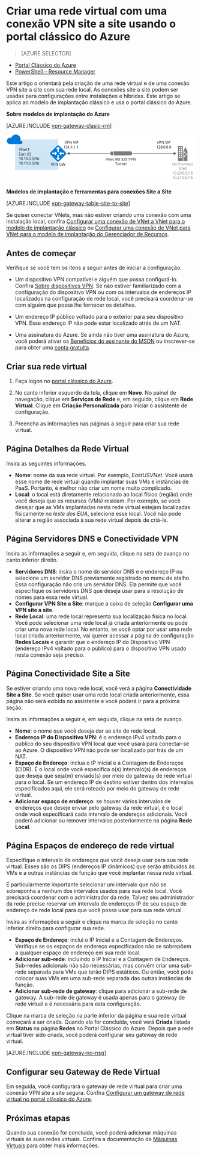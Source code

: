 <properties
   pageTitle="Criar uma rede virtual com uma conexão de Gateway de VPN site a site usando o Portal Clássico do Azure | Microsoft Azure"
   description="Criar uma Rede Virtual com uma conexão de Gateway de VPN site a site para configurações entre locais e híbridas usando o modelo de implantação clássico."
   services="vpn-gateway"
   documentationCenter=""
   authors="cherylmc"
   manager="carmonm"
   editor=""
   tags="azure-service-management"/>

<tags
   ms.service="vpn-gateway"
   ms.devlang="na"
   ms.topic="hero-article"
   ms.tgt_pltfrm="na"
   ms.workload="infrastructure-services"
   ms.date="03/16/2016"
   ms.author="cherylmc"/>

# Criar uma rede virtual com uma conexão VPN site a site usando o portal clássico do Azure

> [AZURE.SELECTOR]
- [Portal Clássico do Azure](vpn-gateway-site-to-site-create.md)
- [PowerShell – Resource Manager](vpn-gateway-create-site-to-site-rm-powershell.md)

Este artigo o orientará pela criação de uma rede virtual e de uma conexão VPN site a site com sua rede local. As conexões site a site podem ser usadas para configurações entre instalações e híbridas. Este artigo se aplica ao modelo de implantação clássico e usa o portal clássico do Azure.

**Sobre modelos de implantação do Azure**

[AZURE.INCLUDE [vpn-gateway-clasic-rm](../../includes/vpn-gateway-classic-rm-include.md)]
 
![Diagrama Site a Site](./media/vpn-gateway-site-to-site-create/site2site.png "site-to-site")

**Modelos de implantação e ferramentas para conexões Site a Site**

[AZURE.INCLUDE [vpn-gateway-table-site-to-site](../../includes/vpn-gateway-table-site-to-site-include.md)]
 
Se quiser conectar VNets, mas não estiver criando uma conexão com uma instalação local, confira [Configurar uma conexão de VNet a VNet para o modelo de implantação clássico](virtual-networks-configure-vnet-to-vnet-connection.md) ou [Configurar uma conexão de VNet para VNet para o modelo de implantação do Gerenciador de Recursos](vpn-gateway-vnet-vnet-rm-ps.md).

 
## Antes de começar

Verifique se você tem os itens a seguir antes de iniciar a configuração.

- Um dispositivo VPN compatível e alguém que possa configurá-lo. Confira [Sobre dispositivos VPN](vpn-gateway-about-vpn-devices.md). Se não estiver familiarizado com a configuração do dispositivo VPN ou com os intervalos de endereços IP localizados na configuração de rede local, você precisará coordenar-se com alguém que possa lhe fornecer os detalhes.

-  Um endereço IP público voltado para o exterior para seu dispositivo VPN. Esse endereço IP não pode estar localizado atrás de um NAT.

- Uma assinatura do Azure. Se ainda não tiver uma assinatura do Azure, você poderá ativar os [Benefícios do assinante do MSDN](https://azure.microsoft.com/pricing/member-offers/msdn-benefits-details/) ou inscrever-se para obter uma [conta gratuita](https://azure.microsoft.com/pricing/free-trial/).


## Criar sua rede virtual

1. Faça logon no [portal clássico do Azure](https://manage.windowsazure.com/).

2. No canto inferior esquerdo da tela, clique em **Novo**. No painel de navegação, clique em **Serviços de Rede** e, em seguida, clique em **Rede Virtual**. Clique em **Criação Personalizada** para iniciar o assistente de configuração.

3. Preencha as informações nas páginas a seguir para criar sua rede virtual.

## Página Detalhes da Rede Virtual

Insira as seguintes informações.

- **Nome**: nome da sua rede virtual. Por exemplo, *EastUSVNet*. Você usará esse nome de rede virtual quando implantar suas VMs e instâncias de PaaS. Portanto, é melhor não criar um nome muito complicado.
- **Local**: o local está diretamente relacionado ao local físico (região) onde você deseja que os recursos (VMs) residam. Por exemplo, se você desejar que as VMs implantadas nesta rede virtual estejam localizadas fisicamente no *leste dos EUA*, selecione esse local. Você não pode alterar a região associada à sua rede virtual depois de criá-la.

## Página Servidores DNS e Conectividade VPN

Insira as informações a seguir e, em seguida, clique na seta de avanço no canto inferior direito.

- **Servidores DNS**: insira o nome do servidor DNS e o endereço IP ou selecione um servidor DNS previamente registrado no menu de atalho. Essa configuração não cria um servidor DNS. Ela permite que você especifique os servidores DNS que deseja usar para a resolução de nomes para essa rede virtual.
- **Configurar VPN Site a Site**: marque a caixa de seleção **Configurar uma VPN site a site**.
- **Rede Local**: uma rede local representa sua localização física no local. Você pode selecionar uma rede local já criada anteriormente ou pode criar uma nova rede local. No entanto, se você optar por usar uma rede local criada anteriormente, vai querer acessar a página de configuração **Redes Locais** e garantir que o endereço IP do Dispositivo VPN (endereço IPv4 voltado para o público) para o dispositivo VPN usado nesta conexão seja preciso.

## Página Conectividade Site a Site

Se estiver criando uma nova rede local, você verá a página **Conectividade Site a Site**. Se você quiser usar uma rede local criada anteriormente, essa página não será exibida no assistente e você poderá ir para a próxima seção.

Insira as informações a seguir e, em seguida, clique na seta de avanço.

- 	**Nome**: o nome que você deseja dar ao site de rede local.
- 	**Endereço IP do Dispositivo VPN**: é o endereço IPv4 voltado para o público do seu dispositivo VPN local que você usará para conectar-se ao Azure. O dispositivo VPN não pode ser localizado por trás de um NAT.
- 	**Espaço de Endereço**: inclua o IP Inicial e a Contagem de Endereços (CIDR). É o local onde você especifica o(s) intervalo(s) de endereços que deseja que seja(m) enviado(s) por meio do gateway de rede virtual para o local. Se um endereço IP de destino estiver dentro dos intervalos especificados aqui, ele será roteado por meio do gateway de rede virtual.
- 	**Adicionar espaço de endereço**: se houver vários intervalos de endereços que deseje enviar pelo gateway da rede virtual, é o local onde você especificará cada intervalo de endereços adicionais. Você poderá adicionar ou remover intervalos posteriormente na página **Rede Local**.

## Página Espaços de endereço de rede virtual

Especifique o intervalo de endereços que você deseja usar para sua rede virtual. Esses são os DIPS (endereços IP dinâmicos) que serão atribuídos às VMs e a outras instâncias de função que você implantar nessa rede virtual.

É particularmente importante selecionar um intervalo que não se sobreponha a nenhum dos intervalos usados para sua rede local. Você precisará coordenar com o administrador da rede. Talvez seu administrador da rede precise reservar um intervalo de endereços IP de seu espaço de endereço de rede local para que você possa usar para sua rede virtual.

Insira as informações a seguir e clique na marca de seleção no canto inferior direito para configurar sua rede.

- **Espaço de Endereço**: inclui o IP Inicial e a Contagem de Endereços. Verifique se os espaços de endereço especificados não se sobrepõem a qualquer espaço de endereço em sua rede local.
- **Adicionar sub-rede**: incluindo o IP Inicial e a Contagem de Endereços. Sub-redes adicionais não são necessárias, mas convém criar uma sub-rede separada para VMs que terão DIPS estáticos. Ou então, você pode colocar suas VMs em uma sub-rede separada das outras instâncias de função.
- **Adicionar sub-rede de gateway**: clique para adicionar a sub-rede de gateway. A sub-rede de gateway é usada apenas para o gateway de rede virtual e é necessária para esta configuração.

Clique na marca de seleção na parte inferior da página e sua rede virtual começará a ser criada. Quando ela for concluída, você verá **Criada** listada em **Status** na página **Redes** no Portal Clássico do Azure. Depois que a rede virtual tiver sido criada, você poderá configurar seu gateway de rede virtual.

[AZURE.INCLUDE [vpn-gateway-no-nsg](../../includes/vpn-gateway-no-nsg-include.md)]

## Configurar seu Gateway de Rede Virtual

Em seguida, você configurará o gateway de rede virtual para criar uma conexão VPN site a site segura. Confira [Configurar um gateway de rede virtual no portal clássico do Azure](vpn-gateway-configure-vpn-gateway-mp.md).

## Próximas etapas

Quando sua conexão for concluída, você poderá adicionar máquinas virtuais às suas redes virtuais. Confira a documentação de [Máquinas Virtuais](https://azure.microsoft.com/documentation/services/virtual-machines/) para obter mais informações.

<!---HONumber=AcomDC_0323_2016-->